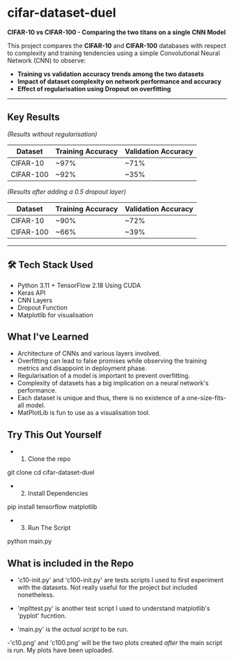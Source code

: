 # cifar-dataset-duel

 **CIFAR-10 vs CIFAR-100 - Comparing the two titans on a single CNN Model**

This project compares the **CIFAR-10** and **CIFAR-100** databases with respect to complexity and training tendencies using a simple Convolutional Neural Network (CNN) to observe:

-  **Training vs validation accuracy trends among the two datasets**
-  **Impact of dataset complexity on network performance and accuracy**
-  **Effect of regularisation using Dropout on overfitting**

---

##  Key Results

_(Results without regularisation)_

| Dataset   | Training Accuracy | Validation Accuracy |
| --------- | ----------------- | ------------------- |
| CIFAR-10  | ~97%              | ~71%                |
| CIFAR-100 | ~92%              | ~35%                |

_(Results after adding a 0.5 dropout layer)_

| Dataset   | Training Accuracy | Validation Accuracy |
| --------- | ----------------- | ------------------- |
| CIFAR-10  | ~90%              | ~72%                |
| CIFAR-100 | ~66%              | ~39%                |

---

## 🛠️ Tech Stack Used

- Python 3.11 + TensorFlow 2.18 Using CUDA
- Keras API
- CNN Layers
- Dropout Function
- Matplotlib for visualisation

## What I've Learned

- Architecture of CNNs and various layers involved.
- Overfitting can lead to false promises while observing the training metrics and disappoint in deployment phase.
- Regularisation of a model is important to prevent overfitting.
- Complexity of datasets has a big implication on a neural network's performance.
- Each dataset is unique and thus, there is no existence of a one-size-fits-all model.
- MatPlotLib is fun to use as a visualisation tool.

## Try This Out Yourself

- 1. Clone the repo

git clone <repo-url>
cd cifar-dataset-duel

- 2. Install Dependencies

pip install tensorflow matplotlib

- 3. Run The Script

python main.py

## What is included in the Repo

- 'c10-init.py' and 'c100-init.py' are tests scripts I used to first experiment with the datasets. Not really useful for the project but included nonetheless.

- 'mplttest.py' is another test script I used to understand matplotlib's 'pyplot' fucntion.

- 'main.py' is the _actual script_ to be run.

-'c10.png' and 'c100.png' will be the two plots created _after_ the main script is run. My plots have been uploaded.
